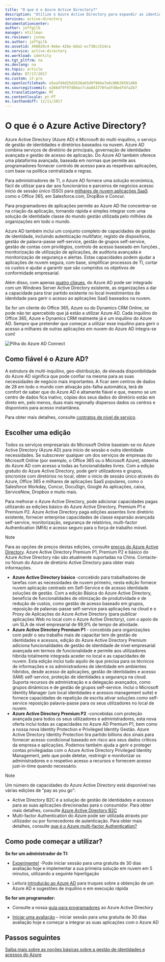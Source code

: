 ```yaml
---
title: "O que é o Azure Active Directory?"
description: "Utilize o Azure Active Directory para expandir as identidades no local existentes para a nuvem ou para desenvolver aplicações do Azure AD integrado."
services: active-directory
documentationcenter: 
author: jeffgilb
manager: mtillman
ms.reviewer: jsnow
ms.author: jeffgilb
ms.assetid: 498820c4-9ebe-42be-bda2-ecf38cc514ca
ms.service: active-directory
ms.workload: identity
ms.tgt_pltfrm: na
ms.devlang: na
ms.topic: article
ms.date: 07/17/2017
ms.custom: it-pro
ms.openlocfilehash: e5eafd4d25d2638ab5d9f904a7e0c00b36501d68
ms.sourcegitcommit: e266df9f97d04acfc4a843770fadfd8edf4fa2b7
ms.translationtype: MT
ms.contentlocale: pt-PT
ms.lasthandoff: 12/11/2017
---
```

# <a name="what-is-azure-active-directory"></a>O que é o Azure Active Directory?
Azure Active Directory (Azure AD) é Microsoft do multi-inquilino, o serviço de gestão de identidades e diretórios baseados na nuvem. Azure AD combina serviços de diretório de principais, governação de identidades avançada e gestão de acesso de aplicação. Do Azure AD também oferece uma plataforma avançada, baseada em normas que permite aos programadores fornecer controlo de acesso para as respetivas aplicações, com base na política centralizada e regras. 

Para administradores de TI, o Azure AD fornece uma solução económica, fácil de utilizar para dar aos funcionários e parceiros de negócios acesso início de sessão único (SSO) para [milhares de nuvem aplicações SaaS](active-directory-saas-tutorial-list.md) como o Office 365, em Salesforce.com, DropBox e Concur.

Para programadores de aplicações permite ao Azure AD lhe concentrar-se na criação da aplicação, tornando rápida e simples integrar com uma solução de identidade classe do mundo gestão utilizada pelo milhões de organizações em todo o mundo.

Azure AD também inclui um conjunto completo de capacidades de gestão de identidade, incluindo autenticação multifator, registo de dispositivos, gestão de palavra-passe self-service, gestão de grupos self-service, gestão de contas com privilégios, controlo de acesso baseado em funções , monitorização de utilização de aplicações, de auditoria avançada e monitorização de segurança e alertas. Estas capacidades podem ajudar a aplicações de nuvem segura, com base, simplificar processos de TI, cortar os custos e ajudar a garantir que são cumpridos os objetivos de conformidade empresarial.

Além disso, com apenas [quatro cliques](./connect/active-directory-aadconnect-get-started-express.md), do Azure AD pode ser integrado com um Windows Server Active Directory existente, as organizações a dar a capacidade para tirar partido existente no local investimentos de identidade para gerir o acesso ao aplicações SaaS baseados na nuvem.

Se for um cliente do Office 365, Azure ou do Dynamics CRM Online, se pode não ter apercebido que já estão a utilizar Azure AD. Cada inquilino do Office 365, Azure e Dynamics CRM realmente já é um inquilino do Azure AD. Sempre que pretender que começar a utilizar esse inquilino para gerir o acesso a milhares de outras aplicações em nuvem do Azure AD integra-se com!

![Pilha do Azure AD Connect](./media/active-directory-whatis/Azure_Active_Directory.png)

## <a name="how-reliable-is-azure-ad"></a>Como fiável é o Azure AD?
A estrutura de multi-inquilino, geo-distribuição, de elevada disponibilidade do Azure AD significa que pode confiar na mesma para as suas necessidades de negócio mais importantes. A ficar sem centros de dados de 28 em todo o mundo com ativação pós-falha automática, terá de comfort de saber que do Azure AD é altamente fiável e que, mesmo se um centro de dados fica inativo, cópias dos seus dados do diretório estão em direto em, pelo menos, duas mais regionally dispersos dados os centros e disponíveis para acesso instantânea.

Para obter mais detalhes, consulte [contratos de nível de serviço](https://azure.microsoft.com/support/legal/sla/).

## <a name="choose-an-edition"></a>Escolher uma edição
Todos os serviços empresariais do Microsoft Online baseiam-se no Azure Active Directory (Azure AD) para início de sessão e outra identidade necessidades. Se subscrever qualquer um dos serviços de empresas do Microsoft Online (por exemplo, o Office 365 ou o Microsoft Azure), obtenha do Azure AD com acesso a todas as funcionalidades livres. Com a edição gratuito do Azure Active Directory, pode gerir utilizadores e grupos, sincronize com diretórios no local, obter o início de sessão único através do Azure, Office 365 e milhares de aplicações SaaS populares, como o Salesforce Workday, Concur, DocuSign, Google As aplicações, caixa, ServiceNow, Dropbox e muito mais. 

Para melhorar o Azure Active Directory, pode adicionar capacidades pagas utilizando as edições básico do Azure Active Directory, Premium P1 e Premium P2. Azure Active Directory paga edições assentes livre diretório existente, fornecer enterprise capacidades de classe expansão avançada self-service, monitorização, segurança de relatórios, multi-factor Authentication (MFA) e acesso seguro para o força de trabalho móvel.

> [!NOTE]
> Para as opções de preços destas edições, consulte [preços do Azure Active Directory](https://azure.microsoft.com/pricing/details/active-directory/). Azure Active Directory Premium P1, Premium P2 e básico do Azure Active Directory não são atualmente suportadas na China. Contacte-no fórum do Azure de diretório Active Directory para obter mais informações.
>

* **Azure Active Directory básico** -concebido para trabalhadores de tarefas com as necessidades de nuvem primeiro, nesta edição fornece nuvem aplicação centrado em Self-Service e de acesso identidade soluções de gestão. Com a edição Básica do Azure Active Directory, beneficia de funcionalidades de otimização de produtividade e de redução de custos, como gestão de acesso baseado em grupos, reposição de palavras-passe self-service para aplicações na cloud e o Proxy de Aplicações do Azure Active Directory (para publicar aplicações Web no local com o Azure Active Directory), com o apoio de um SLA de nível empresarial de 99,9% de tempo de atividade.
* **Azure Active Directory Premium P1** - concebida para organizações com pedir o seu trabalho mais de capacitar tem de gestão de identidades e acessos, edição do Azure Active Directory Premium adiciona funcionalidades de gestão de identidade de nível empresarial avançada em termos de funcionalidade e permite aos utilizadores híbrida totalmente integrada aceder no local e as capacidades de nuvem. Esta edição inclui tudo aquilo de que precisa para os técnicos de informações e os administradores de identidade em ambientes híbridos, desde acesso de aplicações, gestão de identidades e acesso (IAM) self-service, proteção de identidades a segurança na cloud. Suporta recursos de administração e a delegação avançados, como grupos dinâmicos e de gestão de grupos self-service. Inclui o Microsoft Identity Manager (um local identidades e acessos management suite) e fornece capacidades de repetição de escrita ativar soluções como self-service reposição palavra-passe para os seus utilizadores no local de nuvem.
* **Azure Active Directory Premium P2** -concebidas com proteção avançada para todos os seus utilizadores e administradores, esta nova oferta inclui todas as capacidades no Azure AD Premium P1, bem como a nossa nova Identity Protection e Privileged Identity Gestão. Azure Active Directory Identity Protection tira partido billions dos sinais para fornecer acesso condicional baseado em risco aos seus dados críticos da empresa e aplicações. Podemos também ajuda a gerir e proteger contas privilegiadas com o Azure Active Directory Privileged Identity Management, pelo que pode detetar, restringir e monitorizar os administradores e o respetivo acesso a recursos e fornecem acesso just-in-time quando necessário.  

> [!NOTE]
> Um número de capacidades do Azure Active Directory está disponível nas várias edições de "pay as you go":
>
> * Active Directory B2C é a solução de gestão de identidades e acessos para as suas aplicações direcionadas para o consumidor. Para obter mais detalhes, consulte [Azure Active Directory B2C](https://azure.microsoft.com/documentation/services/active-directory-b2c/)
> * Multi-factor Authentication do Azure pode ser utilizada através por utilizador ou por fornecedores de autenticação. Para obter mais detalhes, consulte [que é o Azure multi-factor Authentication?](../multi-factor-authentication/multi-factor-authentication.md)
>

## <a name="how-can-i-get-started"></a>Como pode começar a utilizar?

**Se for um administrador de TI:**

* [Experimente!](https://azure.microsoft.com/trial/get-started-active-directory/) -Pode iniciar sessão para uma gratuita de 30 dias avaliação hoje e implementar a sua primeira solução em nuvem em 5 minutos, utilizando a seguinte hiperligação

* Leitura [introdução ao Azure AD](https://docs.microsoft.com/azure/active-directory/active-directory-get-started-premium) para truques sobre a obtenção de um Azure AD e sugestões de inquilino e em execução rápida

**Se for um programador:**
 
* Consulte a nossa [guia para programadores](active-directory-developers-guide.md) ao Azure Active Directory

* [Iniciar uma avaliação](https://azure.microsoft.com/trial/get-started-active-directory/) – iniciar sessão para uma gratuita de 30 dias avaliação hoje e começar a integrar as suas aplicações com o Azure AD

## <a name="next-steps"></a>Passos seguintes
[Saiba mais sobre as noções básicas sobre a gestão de identidades e acessos do Azure](https://docs.microsoft.com/azure/active-directory/identity-fundamentals)
